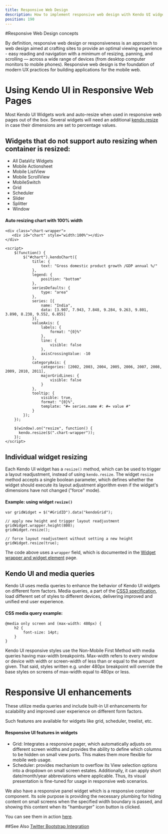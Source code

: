 ```yaml
---
title: Responsive Web Design
description: How to implement responsive web design with Kendo UI widgets.
position: 190
---
```


#Responsive Web Design concepts

By definition, responsive web design or responsiveness is an approach to web design aimed at crafting sites to provide an optimal viewing experience - easy reading and navigation with a minimum of resizing, panning, and scrolling — across a wide range of devices (from desktop computer monitors to mobile phones). Responsive web design is the foundation of modern UX practices for building applications for the mobile web.

# Using Kendo UI in Responsive Web Pages

Most Kendo UI Widgets work and auto-resize when used in responsive web pages out of the box. Several widgets will need an additional [kendo.resize](/api/framework/kendo#methods-resize) in case their dimensions are set to percentage values.

## Widgets that do not support auto resizing when container is resized: ##

* All DataViz Widgets
* Mobile Actionsheet
* Mobile ListView
* Mobile ScrollView
* MobileSwitch
* Grid
* Scheduler
* Slider
* Splitter
* Window

#### Auto resizing chart with 100% width

    <div class="chart-wrapper">
       <div id="chart" style="width:100%"></div>
    </div>

    <script>
        $(function() {
            $("#chart").kendoChart({
                title: {
                    text: "Gross domestic product growth /GDP annual %/"
                },
                legend: {
                    position: "bottom"
                },
                seriesDefaults: {
                    type: "area"
                },
                series: [{
                    name: "India",
                    data: [3.907, 7.943, 7.848, 9.284, 9.263, 9.801, 3.890, 8.238, 9.552, 6.855]
                }],
                valueAxis: {
                    labels: {
                        format: "{0}%"
                    },
                    line: {
                        visible: false
                    },
                    axisCrossingValue: -10
                },
                categoryAxis: {
                    categories: [2002, 2003, 2004, 2005, 2006, 2007, 2008, 2009, 2010, 2011],
                    majorGridLines: {
                        visible: false
                    }
                },
                tooltip: {
                    visible: true,
                    format: "{0}%",
                    template: "#= series.name #: #= value #"
                }
            });
        });

        $(window).on("resize", function() {
          kendo.resize($(".chart-wrapper"));
        });
    </script>

## Individual widget resizing

Each Kendo UI widget has a `resize()` method, which can be used to trigger a layout readjustment, instead of using `kendo.resize`.
The widget `resize` method accepts a single boolean parameter, which defines whether the widget should execute its layout adjustment algorithm
even if the widget's dimensions have not changed ("force" mode).

#### Example: using widget `resize()`

    var gridWidget = $("#GridID").data("kendoGrid");
    
    // apply new height and trigger layout readjustment
    gridWidget.wrapper.height(800);
    gridWidget.resize();
    
    // force layout readjustment without setting a new height
    gridWidget.resize(true);

The code above uses a `wrapper` field, which is documented in the [Widget wrapper and widget element](/framework/widgets/wrapper-element) page.

## Kendo UI and media queries

Kendo UI uses media queries to enhance the behavior of Kendo UI widgets on different form factors. Media queries, a part of the [CSS3 specification](http://www.w3.org/TR/css3-mediaqueries/), load different set of styles to different devices, delivering improved and unified end user experience.

#### CSS media query example:

    @media only screen and (max-width: 480px) {
        h2 {
            font-size: 14pt;
        }
    }

Kendo UI responsive styles use the Non-Mobile First Method with media queries having max-width breakpoints. Max-width refers to every window or device with width or screen-width of less than or equal to the amount given. That said, styles written e.g. under 480px breakpoint will override the base styles on screens of max-width equal to 480px or less.

# Responsive UI enhancements 
These utilize media queries and include built-in UI enhancements for scalability and improved user experience on different form factors. 


Such features are available for widgets like grid, scheduler, treelist, etc. 

#### Responsive UI features in widgets ####
* Grid: Integrates a responsive pager, which automatically adjusts on different screen widths and provides the ability to define which columns to be hidden on small view ports. This makes them more flexible for mobile web usage. 
* Scheduler: provides mechanism to overflow its View selection options into a dropdown on small screen estates. Additionally, it can apply short date/month/year abbreviations where applicable. Thus, its visual presentation is fine-tuned for usage in responsive web scenarios. 

We also have a responsive panel widget which is a responsive container component. Its sole purpose is providing the necessary plumbing for hiding content on small screens when the specified width boundary is passed, and showing this content when its "hamburger" icon button is clicked.

You can see them in action [here](http://demos.telerik.com/kendo-ui/responsive/).

##See Also
[Twitter Bootstrap Integration](http://docs.telerik.com/kendo-ui/using-kendo-with-twitter-bootstrap)